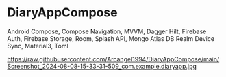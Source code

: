 # DiaryAppCompose
Android Compose, Compose Navigation, MVVM, Dagger Hilt, Firebase Auth, Firebase Storage, Room, Splash API, Mongo Atlas DB Realm Device Sync, Material3, Toml

https://raw.githubusercontent.com/Arcangel1994/DiaryAppCompose/main/Screenshot_2024-08-08-15-33-31-509_com.example.diaryapp.jpg
